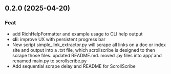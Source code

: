 ## 0.2.0 (2025-04-20)

### Feat

- add RichHelpFormatter and example usage to CLI help output
- **cli**: improve UX with persistent progress bar
- New script simple_link_extractor.py will scrape all links on a doc or index site and output into a .txt file, which scrollscribe is designed to then scrape those files. updated README.md. moved .py files into app/ and renamed main.py to scrollscribe.py
- Add sequential scrape delay and README for ScrollScribe
